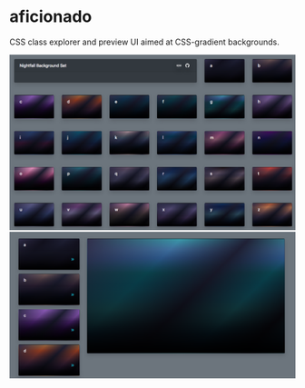 # aficionado
CSS class explorer and preview UI aimed at CSS-gradient backgrounds.

![](icon.png)
![](screenshot.png)
